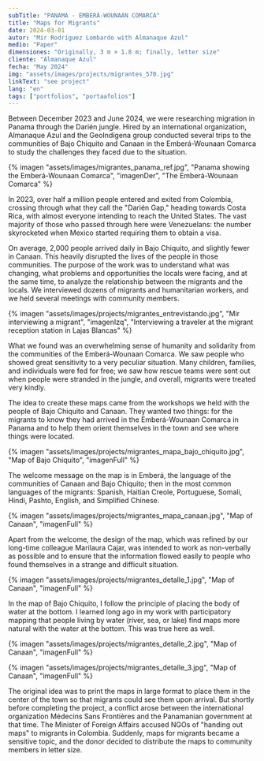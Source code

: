 ```yaml
---
subTitle: "PANAMA - EMBERÁ-WOUNAAN COMARCA"
title: "Maps for Migrants"
date: 2024-03-01
autor: "Mir Rodríguez Lombardo with Almanaque Azul"
medio: "Paper"
dimensiones: "Originally, 3 m × 1.8 m; finally, letter size"
cliente: "Almanaque Azul"
fecha: "May 2024"
img: "assets/images/projects/migrantes_570.jpg"
linkText: "see project"
lang: "en"
tags: ["portfolios", "portaafolios"]
---
```


Between December 2023 and June 2024, we were researching migration in Panama through the Darién jungle. Hired by an international organization, Almanaque Azul and the GeoIndígena group conducted several trips to the communities of Bajo Chiquito and Canaan in the Emberá-Wounaan Comarca to study the challenges they faced due to the situation.

{% imagen "assets/images/migrantes_panama_ref.jpg", "Panama showing the Emberá-Wounaan Comarca", "imagenDer", "The Emberá-Wounaan Comarca" %}

In 2023, over half a million people entered and exited from Colombia, crossing through what they call the "Darién Gap," heading towards Costa Rica, with almost everyone intending to reach the United States. The vast majority of those who passed through here were Venezuelans: the number skyrocketed when Mexico started requiring them to obtain a visa.

On average, 2,000 people arrived daily in Bajo Chiquito, and slightly fewer in Canaan. This heavily disrupted the lives of the people in those communities. The purpose of the work was to understand what was changing, what problems and opportunities the locals were facing, and at the same time, to analyze the relationship between the migrants and the locals. We interviewed dozens of migrants and humanitarian workers, and we held several meetings with community members.

{% imagen "assets/images/projects/migrantes_entrevistando.jpg", "Mir interviewing a migrant", "imagenIzq", "Interviewing a traveler at the migrant reception station in Lajas Blancas" %}

What we found was an overwhelming sense of humanity and solidarity from the communities of the Emberá-Wounaan Comarca. We saw people who showed great sensitivity to a very peculiar situation. Many children, families, and individuals were fed for free; we saw how rescue teams were sent out when people were stranded in the jungle, and overall, migrants were treated very kindly.

The idea to create these maps came from the workshops we held with the people of Bajo Chiquito and Canaan. They wanted two things: for the migrants to know they had arrived in the Emberá-Wounaan Comarca in Panama and to help them orient themselves in the town and see where things were located.

{% imagen "assets/images/projects/migrantes_mapa_bajo_chiquito.jpg", "Map of Bajo Chiquito", "imagenFull" %}

The welcome message on the map is in Emberá, the language of the communities of Canaan and Bajo Chiquito; then in the most common languages of the migrants: Spanish, Haitian Creole, Portuguese, Somali, Hindi, Pashto, English, and Simplified Chinese.

{% imagen "assets/images/projects/migrantes_mapa_canaan.jpg", "Map of Canaan", "imagenFull" %}

Apart from the welcome, the design of the map, which was refined by our long-time colleague Marilaura Cajar, was intended to work as non-verbally as possible and to ensure that the information flowed easily to people who found themselves in a strange and difficult situation.

{% imagen "assets/images/projects/migrantes_detalle_1.jpg", "Map of Canaan", "imagenFull" %}

In the map of Bajo Chiquito, I follow the principle of placing the body of water at the bottom. I learned long ago in my work with participatory mapping that people living by water (river, sea, or lake) find maps more natural with the water at the bottom. This was true here as well.

<div class="row"> <div class="col">

{% imagen "assets/images/projects/migrantes_detalle_2.jpg", "Map of Canaan", "imagenFull" %}

</div> <div class="col">

{% imagen "assets/images/projects/migrantes_detalle_3.jpg", "Map of Canaan", "imagenFull" %}

</div> </div>

The original idea was to print the maps in large format to place them in the center of the town so that migrants could see them upon arrival. But shortly before completing the project, a conflict arose between the international organization Médecins Sans Frontières and the Panamanian government at that time. The Minister of Foreign Affairs accused NGOs of "handing out maps" to migrants in Colombia. Suddenly, maps for migrants became a sensitive topic, and the donor decided to distribute the maps to community members in letter size.
